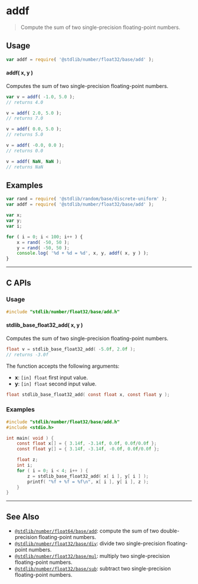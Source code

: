 <!--

@license Apache-2.0

Copyright (c) 2021 The Stdlib Authors.

Licensed under the Apache License, Version 2.0 (the "License");
you may not use this file except in compliance with the License.
You may obtain a copy of the License at

   http://www.apache.org/licenses/LICENSE-2.0

Unless required by applicable law or agreed to in writing, software
distributed under the License is distributed on an "AS IS" BASIS,
WITHOUT WARRANTIES OR CONDITIONS OF ANY KIND, either express or implied.
See the License for the specific language governing permissions and
limitations under the License.

-->

# addf

> Compute the sum of two single-precision floating-point numbers.

<!-- Section to include introductory text. Make sure to keep an empty line after the intro `section` element and another before the `/section` close. -->

<section class="intro">

</section>

<!-- /.intro -->

<!-- Package usage documentation. -->

<section class="usage">

## Usage

```javascript
var addf = require( '@stdlib/number/float32/base/add' );
```

#### addf( x, y )

Computes the sum of two single-precision floating-point numbers.

```javascript
var v = addf( -1.0, 5.0 );
// returns 4.0

v = addf( 2.0, 5.0 );
// returns 7.0

v = addf( 0.0, 5.0 );
// returns 5.0

v = addf( -0.0, 0.0 );
// returns 0.0

v = addf( NaN, NaN );
// returns NaN
```

</section>

<!-- /.usage -->

<!-- Package usage notes. Make sure to keep an empty line after the `section` element and another before the `/section` close. -->

<section class="notes">

</section>

<!-- /.notes -->

<!-- Package usage examples. -->

<section class="examples">

## Examples

<!-- eslint no-undef: "error" -->

```javascript
var rand = require( '@stdlib/random/base/discrete-uniform' );
var addf = require( '@stdlib/number/float32/base/add' );

var x;
var y;
var i;

for ( i = 0; i < 100; i++ ) {
    x = rand( -50, 50 );
    y = rand( -50, 50 );
    console.log( '%d + %d = %d', x, y, addf( x, y ) );
}
```

</section>

<!-- /.examples -->

<!-- C interface documentation. -->

* * *

<section class="c">

## C APIs

<!-- Section to include introductory text. Make sure to keep an empty line after the intro `section` element and another before the `/section` close. -->

<section class="intro">

</section>

<!-- /.intro -->

<!-- C usage documentation. -->

<section class="usage">

### Usage

```c
#include "stdlib/number/float32/base/add.h"
```

#### stdlib_base_float32_add( x, y )

Computes the sum of two single-precision floating-point numbers.

```c
float v = stdlib_base_float32_add( -5.0f, 2.0f );
// returns -3.0f
```

The function accepts the following arguments:

-   **x**: `[in] float` first input value.
-   **y**: `[in] float` second input value.

```c
float stdlib_base_float32_add( const float x, const float y );
```

</section>

<!-- /.usage -->

<!-- C API usage notes. Make sure to keep an empty line after the `section` element and another before the `/section` close. -->

<section class="notes">

</section>

<!-- /.notes -->

<!-- C API usage examples. -->

<section class="examples">

### Examples

```c
#include "stdlib/number/float32/base/add.h"
#include <stdio.h>

int main( void ) {
    const float x[] = { 3.14f, -3.14f, 0.0f, 0.0f/0.0f };
    const float y[] = { 3.14f, -3.14f, -0.0f, 0.0f/0.0f };

    float z;
    int i;
    for ( i = 0; i < 4; i++ ) {
        z = stdlib_base_float32_add( x[ i ], y[ i ] );
        printf( "%f + %f = %f\n", x[ i ], y[ i ], z );
    }
}
```

</section>

<!-- /.examples -->

</section>

<!-- /.c -->

<!-- Section for related `stdlib` packages. Do not manually edit this section, as it is automatically populated. -->

<section class="related">

* * *

## See Also

-   <span class="package-name">[`@stdlib/number/float64/base/add`][@stdlib/number/float64/base/add]</span><span class="delimiter">: </span><span class="description">compute the sum of two double-precision floating-point numbers.</span>
-   <span class="package-name">[`@stdlib/number/float32/base/div`][@stdlib/number/float32/base/div]</span><span class="delimiter">: </span><span class="description">divide two single-precision floating-point numbers.</span>
-   <span class="package-name">[`@stdlib/number/float32/base/mul`][@stdlib/number/float32/base/mul]</span><span class="delimiter">: </span><span class="description">multiply two single-precision floating-point numbers.</span>
-   <span class="package-name">[`@stdlib/number/float32/base/sub`][@stdlib/number/float32/base/sub]</span><span class="delimiter">: </span><span class="description">subtract two single-precision floating-point numbers.</span>

</section>

<!-- /.related -->

<!-- Section for all links. Make sure to keep an empty line after the `section` element and another before the `/section` close. -->

<section class="links">

<!-- <related-links> -->

[@stdlib/number/float64/base/add]: https://github.com/stdlib-js/stdlib/tree/develop/lib/node_modules/%40stdlib/number/float64/base/add

[@stdlib/number/float32/base/div]: https://github.com/stdlib-js/stdlib/tree/develop/lib/node_modules/%40stdlib/number/float32/base/div

[@stdlib/number/float32/base/mul]: https://github.com/stdlib-js/stdlib/tree/develop/lib/node_modules/%40stdlib/number/float32/base/mul

[@stdlib/number/float32/base/sub]: https://github.com/stdlib-js/stdlib/tree/develop/lib/node_modules/%40stdlib/number/float32/base/sub

<!-- </related-links> -->

</section>

<!-- /.links -->

